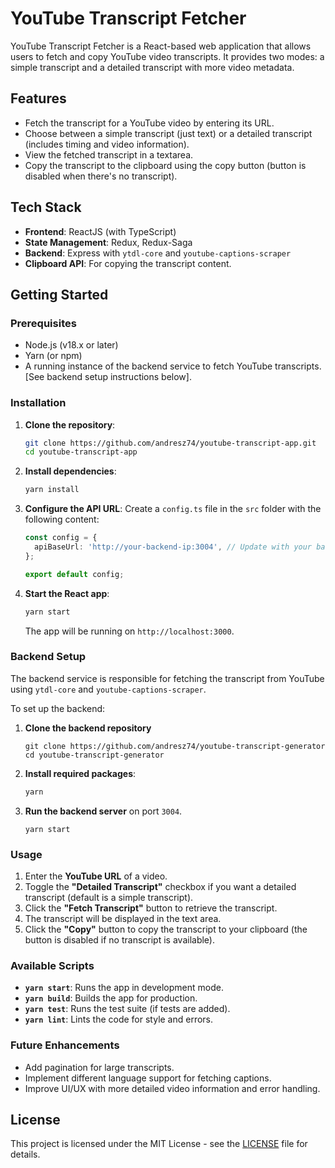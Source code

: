 # YouTube Transcript Fetcher

YouTube Transcript Fetcher is a React-based web application that allows users to fetch and copy YouTube video transcripts. It provides two modes: a simple transcript and a detailed transcript with more video metadata.

## Features

- Fetch the transcript for a YouTube video by entering its URL.
- Choose between a simple transcript (just text) or a detailed transcript (includes timing and video information).
- View the fetched transcript in a textarea.
- Copy the transcript to the clipboard using the copy button (button is disabled when there's no transcript).

## Tech Stack

- **Frontend**: ReactJS (with TypeScript)
- **State Management**: Redux, Redux-Saga
- **Backend**: Express with `ytdl-core` and `youtube-captions-scraper`
- **Clipboard API**: For copying the transcript content.

## Getting Started

### Prerequisites

- Node.js (v18.x or later)
- Yarn (or npm)
- A running instance of the backend service to fetch YouTube transcripts. [See backend setup instructions below].

### Installation

1. **Clone the repository**:
   ```bash
   git clone https://github.com/andresz74/youtube-transcript-app.git
   cd youtube-transcript-app
   ```

2. **Install dependencies**:
   ```bash
   yarn install
   ```

3. **Configure the API URL**:
   Create a `config.ts` file in the `src` folder with the following content:
   ```ts
   const config = {
     apiBaseUrl: 'http://your-backend-ip:3004', // Update with your backend server URL
   };

   export default config;
   ```

4. **Start the React app**:
   ```bash
   yarn start
   ```

   The app will be running on `http://localhost:3000`.

### Backend Setup

The backend service is responsible for fetching the transcript from YouTube using `ytdl-core` and `youtube-captions-scraper`.

To set up the backend:

1. **Clone the backend repository**
    ```
    git clone https://github.com/andresz74/youtube-transcript-generator
    cd youtube-transcript-generator
    ```
2. **Install required packages**:
   ```bash
   yarn
   ```
3. **Run the backend server** on port `3004`.
    ```
    yarn start
    ```

### Usage

1. Enter the **YouTube URL** of a video.
2. Toggle the **"Detailed Transcript"** checkbox if you want a detailed transcript (default is a simple transcript).
3. Click the **"Fetch Transcript"** button to retrieve the transcript.
4. The transcript will be displayed in the text area.
5. Click the **"Copy"** button to copy the transcript to your clipboard (the button is disabled if no transcript is available).

### Available Scripts

- **`yarn start`**: Runs the app in development mode.
- **`yarn build`**: Builds the app for production.
- **`yarn test`**: Runs the test suite (if tests are added).
- **`yarn lint`**: Lints the code for style and errors.

### Future Enhancements

- Add pagination for large transcripts.
- Implement different language support for fetching captions.
- Improve UI/UX with more detailed video information and error handling.

## License

This project is licensed under the MIT License - see the [LICENSE](LICENSE) file for details.